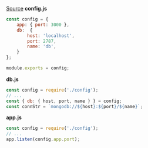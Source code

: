 [Source](https://codingsans.com/blog/node-config-best-practices)
**config.js**
```javascript
const config = {
	app: { port: 3000 },
	db:  {
		host: 'localhost',
		port: 2787,
		name: 'db',
	}
};

module.exports = config;
```

**db.js**
```javascript
const config = require('./config');
// ...
const { db: { host, port, name } } = config;
const connStr = `mongodb://${host}:${port}/${name}`;
```

**app.js**
```javascript
const config = require('./config');
// ...
app.listen(config.app.port);
```
